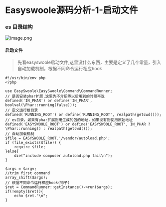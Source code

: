 # Easyswoole源码分析-1-启动文件

### es 目录结构

![image.png](https://upload-images.jianshu.io/upload_images/10306662-75437caccf944d8e.png?imageMogr2/auto-orient/strip%7CimageView2/2/w/1240)

####  启动文件
> 先看easyswoole启动文件,这里没什么东西，主要是定义了几个常量，引入自动加载机制，根据不同命令运行相应hook
```
#!/usr/bin/env php
<?php

use EasySwoole\EasySwoole\Command\CommandRunner;
// 是否安装phar扩展,这里先不介绍等以后用到的时候再说
defined('IN_PHAR') or define('IN_PHAR', boolval(\Phar::running(false)));
// 定义运行根目录
defined('RUNNING_ROOT') or define('RUNNING_ROOT', realpath(getcwd()));
// es目录，如果有phar扩展则用生成的包的地址，如果没有则使用原始地址
defined('EASYSWOOLE_ROOT') or define('EASYSWOOLE_ROOT', IN_PHAR ? \Phar::running() : realpath(getcwd()));
// 自动加载机制
$file = EASYSWOOLE_ROOT.'/vendor/autoload.php';
if (file_exists($file)) {
    require $file;
}else{
    die("include composer autoload.php fail\n");
}

$args = $argv;
//trim first command
array_shift($args);
// 根据不同命令运行相应hook(钩子)
$ret = CommandRunner::getInstance()->run($args);
if(!empty($ret)){
    echo $ret."\n";
}
```